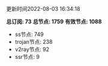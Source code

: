 更新时间2022-08-03 16:34:18

**总订阅: 73**
**总节点: 1759**
**有效节点: 1088**
- ss节点: 749
- trojan节点: 238
- v2ray节点: 92
- ssr节点: 9
